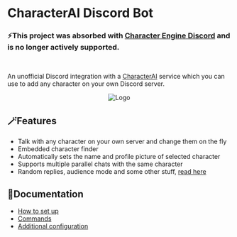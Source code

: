 # CharacterAI Discord Bot

### ⚡This project was absorbed with [Character Engine Discord](https://github.com/drizzle-mizzle/Character-Engine-Discord) and is no longer actively supported.<br>

<br>

An unofficial Discord integration with a [CharacterAI](https://beta.character.ai/) service which you can use to add any character on your own Discord server.

<div align="center">    
    
![Logo](https://user-images.githubusercontent.com/55811932/224168501-48e81f64-9b2f-442c-a8fe-6ecab8d7aab2.png)<br>

</div>

## 🪄Features
- Talk with any character on your own server and change them on the fly
- Embedded character finder
- Automatically sets the name and profile picture of selected character
- Supports multiple parallel chats with the same character
- Random replies, audience mode and some other stuff, [read here](#documentation)
    
## 📓Documentation
- [How to set up](https://github.com/drizzle-mizzle/CharacterAI-Discord-Bot/wiki/How-to-set-up)
- [Commands](https://github.com/drizzle-mizzle/CharacterAI-Discord-Bot/wiki/Commands)
- [Additional configuration](https://github.com/drizzle-mizzle/CharacterAI-Discord-Bot/wiki/Additional-configuration)
